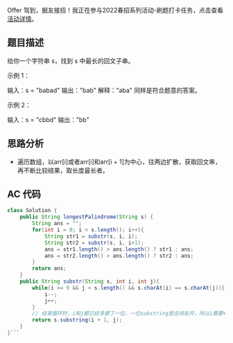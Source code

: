 Offer 驾到，掘友接招！我正在参与2022春招系列活动-刷题打卡任务，点击查看[活动详情](https://juejin.cn/post/7069661622012215309/ "https://juejin.cn/post/7069661622012215309/")。

## 题目描述

给你一个字符串 s，找到 s 中最长的回文子串。

示例 1：

输入：s = "babad"
输出："bab"
解释："aba" 同样是符合题意的答案。

示例 2：

输入：s = "cbbd"
输出："bb"

## 思路分析

- 遍历数组，以arr[i]或者arr[i]和arr[i + 1]为中心，往两边扩散，获取回文串，再不断比较结果，取长度最长者。
    
## AC 代码

```java
class Solution {
    public String longestPalindrome(String s) {
        String ans = "";
        for(int i = 0; i < s.length(); i++){
            String str1 = substr(s, i, i);
            String str2 = substr(s, i, i+1);
            ans = str1.length() > ans.length() ? str1 : ans;
            ans = str2.length() > ans.length() ? str2 : ans;
        }
        return ans;
    }
    public String substr(String s, int i, int j){
        while(i >= 0 && j < s.length() && s.charAt(i) == s.charAt(j)){
            i--;
            j++;
        }
        // 结束循环时，i和j都已经多挪了一位，一位substring是左闭右开，所以i需要+1归位
        return s.substring(i + 1, j);
    }
}```